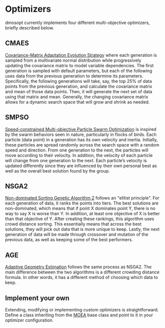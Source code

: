 # Optimizers

dmosopt currently implements four different multi-objective optimizers, briefly described below.

## CMAES

[Covariance-Matrix Adaptation Evolution Strategy](https://en.wikipedia.org/wiki/CMA-ES) where each generation is sampled from a multivariate normal distribution while progressively updating the covariance matrix to model variable dependencies. The first generation is sampled with default parameters, but each of the following uses data from the previous generation to determine its parameters. Specifically, the following generations will take, say, the top 25% of data points from the previous generation, and calculate the covariance matrix and mean of those data points. Then, it will generate the next set of data using that matrix and mean. Generally, the changing covariance matrix allows for a dynamic search space that will grow and shrink as needed.

## SMPSO

[Speed-constrained Multi-objective Particle Swarm Optimization](https://en.wikipedia.org/wiki/Particle_swarm_optimization) is inspired by the swarm behaviors seen in nature, particularly in flocks of birds. Each particle (data point) in a generation has its own velocity and inertia. Initially, these particles are spread randomly across the search space with a random speed and direction. From one generation to the next, the particles will move according to their velocity. In addition, the velocity of each particle will change from one generation to the next. Each particle’s velocity is updated differently since they are influenced by their own personal best as well as the overall best solution found by the group.

## NSGA2

[Non-dominated Sorting Genetic Algorithm 2](https://ieeexplore.ieee.org/document/996017) follows an "elitist principle". For each generation of data, it ranks the points into tiers. The best solutions are non-dominated, which means that if point X dominates point Y, there is no way to say X is worse than Y. In addition, at least one objective of X is better than that objective of Y. After creating these rankings, this algorithm uses crowd distance sorting. This essentially means that across the best solutions, they will pick out data that is more unique to keep. Lastly, the next generation of data will be made through crossover and mutation of the previous data, as well as keeping some of the best performers.

## AGE

[Adaptive Geometry Estimation](https://doi.org/10.1145/3321707.3321839) follows the same process as NSGA2. The main difference between the two algorithms is a different crowding distance formula. In other words, it has a different method of choosing which data to keep.

## Implement your own

Extending, modifying or implementing custom optimizers is straightforward. Define a class inheriting from the [MOEA](https://github.com/iraikov/dmosopt/blob/main/dmosopt/MOEA.py) base class and point to it in your optimizer configuration.
